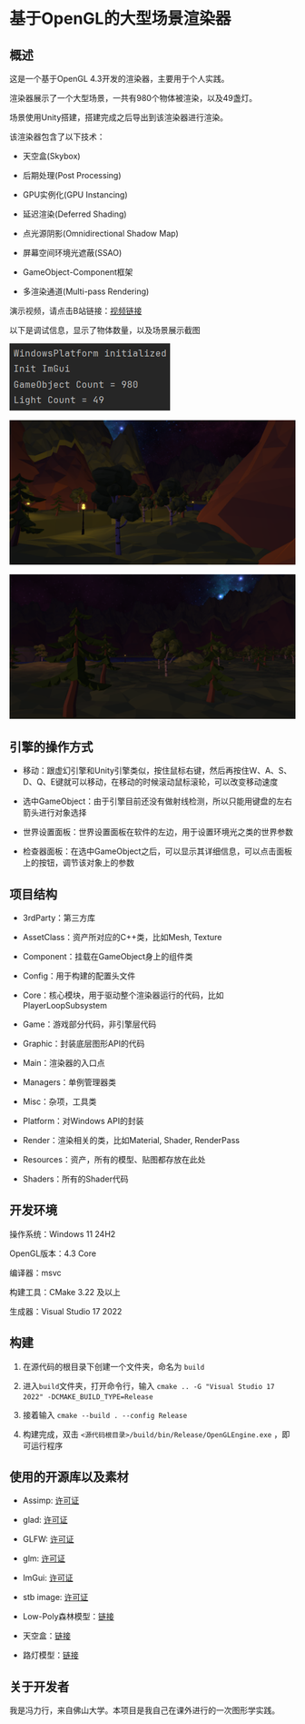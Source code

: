 # 基于OpenGL的大型场景渲染器

## 概述

这是一个基于OpenGL 4.3开发的渲染器，主要用于个人实践。

渲染器展示了一个大型场景，一共有980个物体被渲染，以及49盏灯。

场景使用Unity搭建，搭建完成之后导出到该渲染器进行渲染。

该渲染器包含了以下技术：

- 天空盒(Skybox)

- 后期处理(Post Processing)

- GPU实例化(GPU Instancing)

- 延迟渲染(Deferred Shading)

- 点光源阴影(Omnidirectional Shadow Map)

- 屏幕空间环境光遮蔽(SSAO)

- GameObject-Component框架

- 多渲染通道(Multi-pass Rendering)

演示视频，请点击B站链接：[视频链接]()

以下是调试信息，显示了物体数量，以及场景展示截图

![](_assets/2025-06-21-19-59-44-image.png)

![](_assets/2025-06-21-20-00-56-image.png)

![](_assets/2025-06-21-20-02-07-image.png)

## 引擎的操作方式

- 移动：跟虚幻引擎和Unity引擎类似，按住鼠标右键，然后再按住W、A、S、D、Q、E键就可以移动，在移动的时候滚动鼠标滚轮，可以改变移动速度

- 选中GameObject：由于引擎目前还没有做射线检测，所以只能用键盘的左右箭头进行对象选择

- 世界设置面板：世界设置面板在软件的左边，用于设置环境光之类的世界参数

- 检查器面板：在选中GameObject之后，可以显示其详细信息，可以点击面板上的按钮，调节该对象上的参数

## 项目结构

- 3rdParty：第三方库

- AssetClass：资产所对应的C++类，比如Mesh, Texture

- Component：挂载在GameObject身上的组件类

- Config：用于构建的配置头文件

- Core：核心模块，用于驱动整个渲染器运行的代码，比如PlayerLoopSubsystem

- Game：游戏部分代码，非引擎层代码

- Graphic：封装底层图形API的代码

- Main：渲染器的入口点

- Managers：单例管理器类

- Misc：杂项，工具类

- Platform：对Windows API的封装

- Render：渲染相关的类，比如Material, Shader, RenderPass

- Resources：资产，所有的模型、贴图都存放在此处

- Shaders：所有的Shader代码

## 开发环境

操作系统：Windows 11 24H2

OpenGL版本：4.3 Core

编译器：msvc

构建工具：CMake 3.22 及以上

生成器：Visual Studio 17 2022

## 构建

1. 在源代码的根目录下创建一个文件夹，命名为 `build`

2. 进入`build`文件夹，打开命令行，输入 `cmake .. -G "Visual Studio 17 2022" -DCMAKE_BUILD_TYPE=Release`

3. 接着输入 `cmake --build . --config Release`

4. 构建完成，双击 `<源代码根目录>/build/bin/Release/OpenGLEngine.exe` ，即可运行程序

## 使用的开源库以及素材

- Assimp: [许可证](./3rdParty/assimp/LICENSE)

- glad: [许可证](./3rdParty/glad/LICENSE.txt)

- GLFW: [许可证](./3rdParty/glfw/LICENSE.md)

- glm: [许可证](./3rdParty/glm/copying.txt)

- ImGui: [许可证](./3rdParty/imgui/imgui/LICENSE.txt)

- stb image: [许可证](./3rdParty/stb/LICENSE.txt)

- Low-Poly森林模型：[链接](https://fab.com/s/0f41da92730e)

- 天空盒：[链接](https://opengameart.org/content/ulukais-space-skyboxes)

- 路灯模型：[链接](https://fab.com/s/2b74e7355905)

## 关于开发者

我是冯力行，来自佛山大学。本项目是我自己在课外进行的一次图形学实践。
